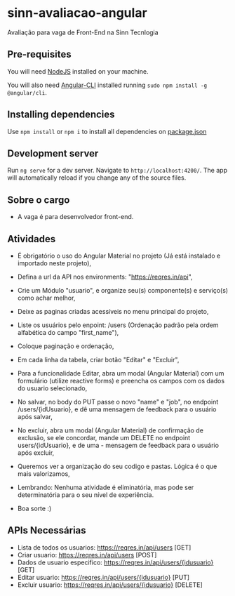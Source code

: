 # sinn-avaliacao-angular

Avaliação para vaga de Front-End na Sinn Tecnlogia

## Pre-requisites

You will need [NodeJS](https://nodejs.org/en/) installed on your machine.

You will also need [Angular-CLI](https://cli.angular.io/) installed running `sudo npm install -g @angular/cli`.

## Installing dependencies

Use `npm install` or `npm i` to install all dependencies on [package.json](package.json)

## Development server

Run `ng serve` for a dev server. Navigate to `http://localhost:4200/`. The app will automatically reload if you change any of the source files.

## Sobre o cargo

- A vaga é para desenvolvedor front-end.

## Atividades

- É obrigatório o uso do Angular Material no projeto (Já está instalado e importado neste projeto),
- Defina a url da API nos environments: "https://reqres.in/api",
- Crie um Módulo "usuario", e organize seu(s) componente(s) e serviço(s) como achar melhor,
- Deixe as paginas criadas acessíveis no menu principal do projeto,
- Liste os usuários pelo enpoint: /users (Ordenação padrão pela ordem alfabética do campo "first_name"),
- Coloque paginação e ordenação,
- Em cada linha da tabela, criar botão "Editar" e "Excluir",
- Para a funcionalidade Editar, abra um modal (Angular Material) com um formulário (utilize reactive forms) e preencha os campos com os dados do usuario selecionado,
- No salvar, no body do PUT passe o novo "name" e "job", no endpoint /users/{idUsuario}, e dê uma mensagem de feedback para o usuário após salvar,
- No excluir, abra um modal (Angular Material) de confirmação de exclusão, se ele concordar, mande um DELETE no endpoint users/{idUsuario}, e de uma - mensagem de feedback para o usuário após excluir,
- Queremos ver a organização do seu codigo e pastas. Lógica é o que mais valorizamos,

- Lembrando: Nenhuma atividade é eliminatória, mas pode ser determinatória para o seu nível de experiência.
- Boa sorte :)

## APIs Necessárias

- Lista de todos os usuarios: https://reqres.in/api/users [GET]
- Criar usuario: https://reqres.in/api/users [POST]
- Dados de usuario especifico: https://reqres.in/api/users/{idusuario} [GET]
- Editar usuario: https://reqres.in/api/users/{idusuario} [PUT]
- Excluir usuario: https://reqres.in/api/users/{idusuario} [DELETE]
